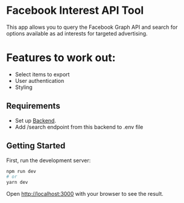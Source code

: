 # Facebook Interest API Tool

This app allows you to query the Facebook Graph API and search for options available as ad interests for targeted advertising.

# Features to work out:
* Select items to export
* User authentication
* Styling

## Requirements

* Set up [Backend](https://github.com/s-palmer/fb-interest-api-backend).
* Add /search endpoint from this backend to .env file

## Getting Started

First, run the development server:

```bash
npm run dev
# or
yarn dev
```

Open [http://localhost:3000](http://localhost:3000) with your browser to see the result.